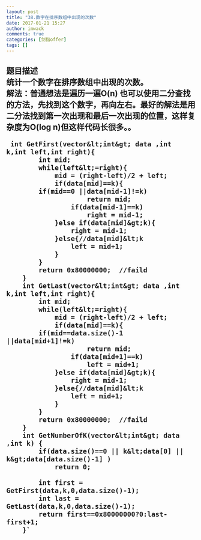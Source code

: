 ```yaml
---
layout: post
title: "38.数字在排序数组中出现的次数"
date: 2017-01-21 15:27
author: imwack
comments: true
categories: [剑指offer]
tags: []
---
```

<h2 class="subject-item-title">题目描述


<div class="subject-describe">统计一个数字在排序数组中出现的次数。</div>
<div class="subject-describe"></div>
<div class="subject-describe">解法：普通想法是遍历一遍O(n) 也可以使用二分查找的方法，先找到这个数字，再向左右。最好的解法是用二分法找到第一次出现和最后一次出现的位置，这样复杂度为O(log n)但这样代码长很多。。</div>

	 int GetFirst(vector&lt;int&gt; data ,int k,int left,int right){
            int mid;
            while(left&lt;=right){
                mid = (right-left)/2 + left;
                if(data[mid]==k){
            if(mid==0 ||data[mid-1]!=k)
                        return mid;
                    if(data[mid-1]==k)
                        right = mid-1;
                }else if(data[mid]&gt;k){    
                    right = mid-1;
                }else{//data[mid]&lt;k
                    left = mid+1;
                }
            }
            return 0x80000000;  //faild
        }
        int GetLast(vector&lt;int&gt; data ,int k,int left,int right){
            int mid;
            while(left&lt;=right){
                mid = (right-left)/2 + left;
                if(data[mid]==k){
            if(mid==data.size()-1 ||data[mid+1]!=k)
                        return mid;
                    if(data[mid+1]==k)
                        left = mid+1;
                }else if(data[mid]&gt;k){    
                    right = mid-1;
                }else{//data[mid]&lt;k
                    left = mid+1;
                }
            }
            return 0x80000000;  //faild
        }
        int GetNumberOfK(vector&lt;int&gt; data ,int k) {
            if(data.size()==0 || k&lt;data[0] || k&gt;data[data.size()-1] )
                return 0;
            
            int first = GetFirst(data,k,0,data.size()-1);
            int last = GetLast(data,k,0,data.size()-1);
            return first==0x80000000?0:last-first+1;     
        }`

&nbsp;

</div>
